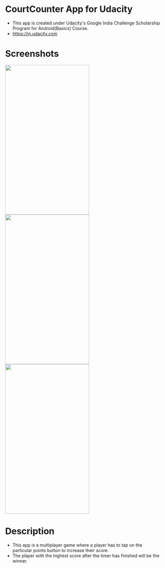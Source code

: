 # CourtCounter App for Udacity
* This app is created under Udacity's Google India Challenge Scholarship Program for Android(Basics) Course.
* https://in.udacity.com



# Screenshots
<img src="https://user-images.githubusercontent.com/14359303/37890615-bee522bc-30ee-11e8-99c2-f64d7aed6ce3.png" height = "480" width="270">   <img src="https://user-images.githubusercontent.com/14359303/37890627-ca9bb29c-30ee-11e8-944f-49e3789899d1.png" height = "480" width="270">  <img src="https://user-images.githubusercontent.com/14359303/37890639-d6a05822-30ee-11e8-8fcc-7bcb9b4db3c2.png" height = "480" width="270">


# Description
* This app is a multiplayer game where a player has to tap on the particular points button to increase their score.
* The player with the highest score after the timer has finished will be the winner.

